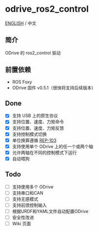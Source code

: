 # odrive_ros2_control
[ENGLISH](<README.md>) / 中文
## 简介
ODrive 的 ros2_control 驱动
## 前置依赖
* ROS Foxy
* ODrive 固件 v0.5.1（很快将支持后续版本）
## Done
- [x] 支持 USB 上的原生协议
- [x] 支持位置、速度、力矩命令
- [x] 支持位置、速度、力矩反馈
- [x] 支持控制模式切换
- [x] 单位换算遵循 [REP-103](<https://www.ros.org/reps/rep-0103.html>)
- [x] 支持使用单个 ODrive 上的任一个或两个轴
- [x] 允许两轴在不同的控制模式下运行
- [x] 自动喂狗
## Todo
- [ ] 支持使用多个 ODrive
- [ ] 支持串口和CAN
- [ ] 支持无感模式
- [ ] 支持前馈控制输入
- [ ] 根据URDF和YAML文件自动配置ODrive
- [ ] 安全性改进
- [ ] Wiki 页面